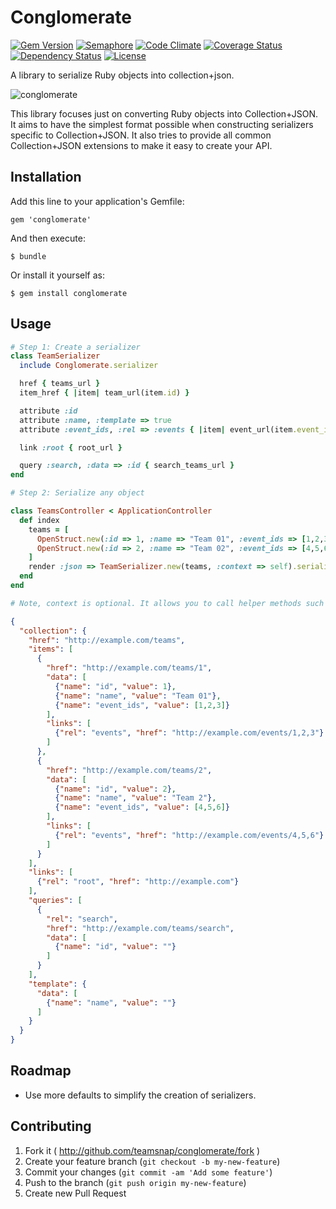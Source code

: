 # Conglomerate

[![Gem Version](https://badge.fury.io/rb/conglomerate.png)](http://badge.fury.io/rb/conglomerate)
[![Semaphore](https://semaphoreapp.com/api/v1/projects/7b914dac-6aa6-43dd-94a9-53698ef1922a/120842/shields_badge.png
)](https://semaphoreapp.com/minter/conglomerate)
[![Code Climate](https://codeclimate.com/github/teamsnap/conglomerate.png)](https://codeclimate.com/github/teamsnap/conglomerate)
[![Coverage Status](https://coveralls.io/repos/teamsnap/conglomerate/badge.png?branch=master)](https://coveralls.io/r/teamsnap/conglomerate?branch=master)
[![Dependency Status](https://gemnasium.com/teamsnap/conglomerate.png)](https://gemnasium.com/teamsnap/conglomerate)
[![License](http://img.shields.io/license/MIT.png?color=green)](http://opensource.org/licenses/MIT)

A library to serialize Ruby objects into collection+json.

![conglomerate](http://i.imgur.com/QkKZ0ru.jpg)

This library focuses just on converting Ruby objects into Collection+JSON. It
aims to have the simplest format possible when constructing serializers
specific to Collection+JSON. It also tries to provide all common
Collection+JSON extensions to make it easy to create your API.

## Installation

Add this line to your application's Gemfile:

    gem 'conglomerate'

And then execute:

    $ bundle

Or install it yourself as:

    $ gem install conglomerate

## Usage

```ruby
# Step 1: Create a serializer
class TeamSerializer
  include Conglomerate.serializer

  href { teams_url }
  item_href { |item| team_url(item.id) }

  attribute :id
  attribute :name, :template => true
  attribute :event_ids, :rel => :events { |item| event_url(item.event_ids.join(",")) }

  link :root { root_url }

  query :search, :data => :id { search_teams_url }
end

# Step 2: Serialize any object

class TeamsController < ApplicationController
  def index
    teams = [
      OpenStruct.new(:id => 1, :name => "Team 01", :event_ids => [1,2,3]),
      OpenStruct.new(:id => 2, :name => "Team 02", :event_ids => [4,5,6]),
    ]
    render :json => TeamSerializer.new(teams, :context => self).serialize
  end
end

# Note, context is optional. It allows you to call helper methods such as url helpers easily inside the serializer.
```

```json
{
  "collection": {
    "href": "http://example.com/teams",
    "items": [
      {
        "href": "http://example.com/teams/1",
        "data": [
          {"name": "id", "value": 1},
          {"name": "name", "value": "Team 01"},
          {"name": "event_ids", "value": [1,2,3]}
        ],
        "links": [
          {"rel": "events", "href": "http://example.com/events/1,2,3"}
        ]
      },
      {
        "href": "http://example.com/teams/2",
        "data": [
          {"name": "id", "value": 2},
          {"name": "name", "value": "Team 2"},
          {"name": "event_ids", "value": [4,5,6]}
        ],
        "links": [
          {"rel": "events", "href": "http://example.com/events/4,5,6"}
        ]
      }
    ],
    "links": [
      {"rel": "root", "href": "http://example.com"}
    ],
    "queries": [
      {
        "rel": "search",
        "href": "http://example.com/teams/search",
        "data": [
          {"name": "id", "value": ""}
        ]
      }
    ],
    "template": {
      "data": [
        {"name": "name", "value": ""}
      ]
    }
  }
}
```

## Roadmap

- Use more defaults to simplify the creation of serializers.

## Contributing

1. Fork it ( http://github.com/teamsnap/conglomerate/fork )
2. Create your feature branch (`git checkout -b my-new-feature`)
3. Commit your changes (`git commit -am 'Add some feature'`)
4. Push to the branch (`git push origin my-new-feature`)
5. Create new Pull Request
